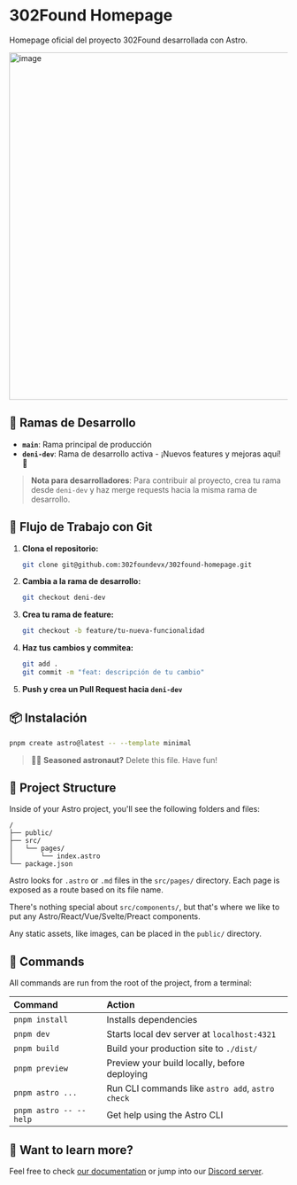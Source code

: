 # 302Found Homepage

Homepage oficial del proyecto 302Found desarrollada con Astro.

<img width="2498" height="627" alt="image" src="https://github.com/user-attachments/assets/f3646fdb-c57f-4b8b-912f-63d25272f02b" />


## 🌳 Ramas de Desarrollo

- **`main`**: Rama principal de producción
- **`deni-dev`**: Rama de desarrollo activa - ¡Nuevos features y mejoras aquí! 🚀

> **Nota para desarrolladores**: Para contribuir al proyecto, crea tu rama desde `deni-dev` y haz merge requests hacia la misma rama de desarrollo.

## 🔄 Flujo de Trabajo con Git

1. **Clona el repositorio:**
   ```bash
   git clone git@github.com:302foundevx/302found-homepage.git
   ```

2. **Cambia a la rama de desarrollo:**
   ```bash
   git checkout deni-dev
   ```

3. **Crea tu rama de feature:**
   ```bash
   git checkout -b feature/tu-nueva-funcionalidad
   ```

4. **Haz tus cambios y commitea:**
   ```bash
   git add .
   git commit -m "feat: descripción de tu cambio"
   ```

5. **Push y crea un Pull Request hacia `deni-dev`**

## 📦 Instalación

```sh
pnpm create astro@latest -- --template minimal
```

> 🧑‍🚀 **Seasoned astronaut?** Delete this file. Have fun!

## 🚀 Project Structure

Inside of your Astro project, you'll see the following folders and files:

```text
/
├── public/
├── src/
│   └── pages/
│       └── index.astro
└── package.json
```

Astro looks for `.astro` or `.md` files in the `src/pages/` directory. Each page is exposed as a route based on its file name.

There's nothing special about `src/components/`, but that's where we like to put any Astro/React/Vue/Svelte/Preact components.

Any static assets, like images, can be placed in the `public/` directory.

## 🧞 Commands

All commands are run from the root of the project, from a terminal:

| Command                   | Action                                           |
| :------------------------ | :----------------------------------------------- |
| `pnpm install`             | Installs dependencies                            |
| `pnpm dev`             | Starts local dev server at `localhost:4321`      |
| `pnpm build`           | Build your production site to `./dist/`          |
| `pnpm preview`         | Preview your build locally, before deploying     |
| `pnpm astro ...`       | Run CLI commands like `astro add`, `astro check` |
| `pnpm astro -- --help` | Get help using the Astro CLI                     |

## 👀 Want to learn more?

Feel free to check [our documentation](https://docs.astro.build) or jump into our [Discord server](https://astro.build/chat).
